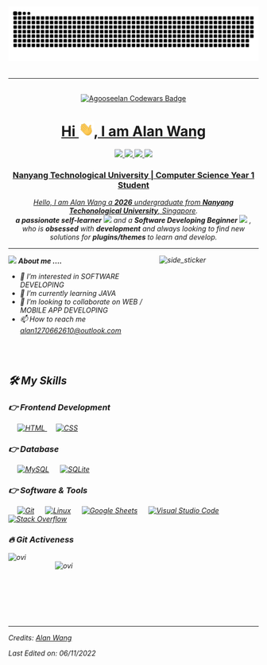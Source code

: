 <!---
Alaneel/Alaneel is a ✨ special ✨ repository because its `README.md` (this file) appears on your GitHub profile.
--->

<div align="center">
  <a href="https://1999azzar.github.io/1999AZZAR/">
  <img  src="https://github.com/1999AZZAR/1999AZZAR/blob/main/resources/img/grid-snake.svg" alt="snake" />
  </a>
</div>
<br>
<hr>

<br/>
<div align="center">
  <a href="https://www.codewars.com/dashboard"><img src="https://www.codewars.com/users/Agooseelan/badges/large" alt="Agooseelan Codewars Badge">
</div>

<h1 align="center">Hi <img src="https://raw.githubusercontent.com/ABSphreak/ABSphreak/master/gifs/Hi.gif" width="30px">, I am Alan Wang </h1>

<p align="center">
  <img src="https://img.shields.io/badge/Age-19-blue" />
  <img src="https://img.shields.io/badge/Focus-Software Developing-brightgreen" />
  <img src="https://img.shields.io/badge/Lives-Chinese-success" />
  <img src="https://img.shields.io/badge/Languages-English%20%26%20Chinese-brightgreen" />
</p>

<h3 align="center">Nanyang Technological University | Computer Science Year 1 Student </h3>

<p align="center">
  <em>
    Hello, I am Alan Wang a <b>2026</b> undergraduate from <a href="https://ntu.edu.sg/"> <b>Nanyang Techonological University</b>, Singapore</a>. <br>
<b>a passionate self-learner</b> <img src="https://github.com/TheDudeThatCode/TheDudeThatCode/blob/master/Assets/Developer.gif" width="30px"> and a <b>Software Developing Beginner</b>&nbsp;<img src="https://github.com/TheDudeThatCode/TheDudeThatCode/blob/master/Assets/Designer.gif" width="36px">&nbsp,<br>who is <b>obsessed</b> with <b>development</b> and always looking to find new solutions for <b> plugins/themes </b> to learn and develop.
    
<br>
    
<hr>
   
<img align="right" width=200px height=200px alt="side_sticker" src="https://media.giphy.com/media/TEnXkcsHrP4YedChhA/giphy.gif" />

<img src="https://media.giphy.com/media/iY8CRBdQXODJSCERIr/giphy.gif" width="30px">&nbsp;***About me ....***
    
- 👀 I’m interested in SOFTWARE DEVELOPING
- 🌱 I’m currently learning JAVA
- 💞️ I’m looking to collaborate on WEB / MOBILE APP DEVELOPING
- 📫 How to reach me alan1270662610@outlook.com

<br><br>
    
## 🛠️ My Skills

### 👉 Frontend Development
<p align="left"> 
  &emsp; 
  <a href="https://www.w3.org/html/" target="_blank"> 
   <img alt="HTML" src="https://img.shields.io/badge/HTML5%20-%23E34F26.svg?logo=html5&logoColor=white">
  </a>   
  &emsp;
  <a href="https://www.w3schools.com/css/" target="_blank">
    <img alt="CSS" src="https://img.shields.io/badge/CSS%20-%231572B6.svg?logo=css3&logoColor=white">
  </a> 
</p>

### 👉 Database
<p align="left">
  &emsp;
    <a href="https://www.mysql.com/"><img alt="MySQL" src="https://img.shields.io/badge/MySQL-%2300f.svg?style=flat&llogo=mysql&logoColor=white"></a>
  &emsp;
    <a href="https://www.sqlite.org/"><img alt="SQLite" src ="https://img.shields.io/badge/sqlite-%2307405e.svg?style=flat&logo=sqlite&logoColor=white"/></a>
 </p>

 ### 👉 Software & Tools
 
<p>
  &emsp;
    <a href="https://git-scm.com"><img alt="Git" src="https://img.shields.io/badge/Git%20-%23F05033.svg?logo=git&logoColor=white"></a>
  &emsp;
    <a href="https://www.linux.org"><img alt="Linux" src="https://img.shields.io/badge/Linux-FCC624?style=flat&logo=linux&logoColor=black"></a>
  &emsp;
    <a href="https://www.google.com/sheets/about/"><img alt="Google Sheets" src="https://img.shields.io/badge/Google%20Sheets%20-%2334A853.svg?logo=google%20sheets&logoColor=white"></a>
  &emsp;
    <a href="https://code.visualstudio.com"><img alt="Visual Studio Code" src="https://img.shields.io/badge/Visual%20Studio%20Code-0078d7.svg?logo=visual-studio-code&logoColor=white"></a>
  &emsp;
    <a href="https://stackoverflow.com"><img alt="Stack Overflow" src="https://img.shields.io/badge/-Stack%20Overflow-FE7A16?logo=stack-overflow&logoColor=white"></a>
  &emsp;
</p>

### 🔥 Git Activeness
<p><img align="left" src="https://github-readme-stats.vercel.app/api/top-langs?username=Alaneel&show_icons=true&locale=en&layout=compact&theme=chartreuse-dark" alt="ovi" width="410" /></p>
<p>&nbsp;<img align="right" src="https://github-readme-stats.vercel.app/api?username=Alaneel&show_icons=true&locale=en&theme=chartreuse-dark" alt="ovi" width="410" /></p>
    
<br><br><br><br><br><br>

-----
Credits: [Alan Wang](https://github.com/Alaneel)

Last Edited on: 06/11/2022
